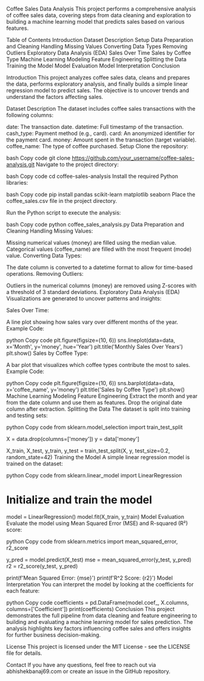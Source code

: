 Coffee Sales Data Analysis
This project performs a comprehensive analysis of coffee sales data, covering steps from data cleaning and exploration to building a machine learning model that predicts sales based on various features.

Table of Contents
Introduction
Dataset Description
Setup
Data Preparation and Cleaning
Handling Missing Values
Converting Data Types
Removing Outliers
Exploratory Data Analysis (EDA)
Sales Over Time
Sales by Coffee Type
Machine Learning Modeling
Feature Engineering
Splitting the Data
Training the Model
Model Evaluation
Model Interpretation
Conclusion

Introduction
This project analyzes coffee sales data, cleans and prepares the data, performs exploratory analysis, and finally builds a simple linear regression model to predict sales. The objective is to uncover trends and understand the factors affecting sales.

Dataset Description
The dataset includes coffee sales transactions with the following columns:

date: The transaction date.
datetime: Full timestamp of the transaction.
cash_type: Payment method (e.g., card).
card: An anonymized identifier for the payment card.
money: Amount spent in the transaction (target variable).
coffee_name: The type of coffee purchased.
Setup
Clone the repository:

bash
Copy code
git clone https://github.com/your_username/coffee-sales-analysis.git
Navigate to the project directory:

bash
Copy code
cd coffee-sales-analysis
Install the required Python libraries:

bash
Copy code
pip install pandas scikit-learn matplotlib seaborn
Place the coffee_sales.csv file in the project directory.

Run the Python script to execute the analysis:

bash
Copy code
python coffee_sales_analysis.py
Data Preparation and Cleaning
Handling Missing Values:

Missing numerical values (money) are filled using the median value.
Categorical values (coffee_name) are filled with the most frequent (mode) value.
Converting Data Types:

The date column is converted to a datetime format to allow for time-based operations.
Removing Outliers:

Outliers in the numerical columns (money) are removed using Z-scores with a threshold of 3 standard deviations.
Exploratory Data Analysis (EDA)
Visualizations are generated to uncover patterns and insights:

Sales Over Time:

A line plot showing how sales vary over different months of the year.
Example Code:

python
Copy code
plt.figure(figsize=(10, 6))
sns.lineplot(data=data, x='Month', y='money', hue='Year')
plt.title('Monthly Sales Over Years')
plt.show()
Sales by Coffee Type:

A bar plot that visualizes which coffee types contribute the most to sales.
Example Code:

python
Copy code
plt.figure(figsize=(10, 6))
sns.barplot(data=data, x='coffee_name', y='money')
plt.title('Sales by Coffee Type')
plt.show()
Machine Learning Modeling
Feature Engineering
Extract the month and year from the date column and use them as features.
Drop the original date column after extraction.
Splitting the Data
The dataset is split into training and testing sets:

python
Copy code
from sklearn.model_selection import train_test_split

X = data.drop(columns=['money'])
y = data['money']

X_train, X_test, y_train, y_test = train_test_split(X, y, test_size=0.2, random_state=42)
Training the Model
A simple linear regression model is trained on the dataset:

python
Copy code
from sklearn.linear_model import LinearRegression

# Initialize and train the model
model = LinearRegression()
model.fit(X_train, y_train)
Model Evaluation
Evaluate the model using Mean Squared Error (MSE) and R-squared (R²) score:

python
Copy code
from sklearn.metrics import mean_squared_error, r2_score

y_pred = model.predict(X_test)
mse = mean_squared_error(y_test, y_pred)
r2 = r2_score(y_test, y_pred)

print(f'Mean Squared Error: {mse}')
print(f'R^2 Score: {r2}')
Model Interpretation
You can interpret the model by looking at the coefficients for each feature:

python
Copy code
coefficients = pd.DataFrame(model.coef_, X.columns, columns=['Coefficient'])
print(coefficients)
Conclusion
This project demonstrates the full pipeline from data cleaning and feature engineering to building and evaluating a machine learning model for sales prediction. The analysis highlights key factors influencing coffee sales and offers insights for further business decision-making.

License
This project is licensed under the MIT License - see the LICENSE file for details.

Contact
If you have any questions, feel free to reach out via abhishekbanaj69.com or create an issue in the GitHub repository.

